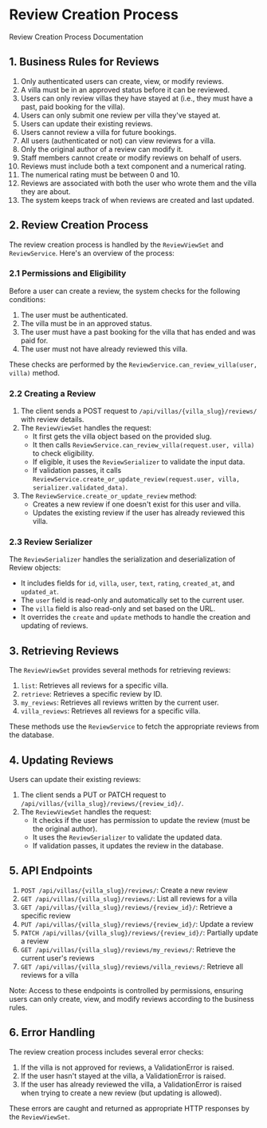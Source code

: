 # Review Creation Process

Review Creation Process Documentation

## **1. Business Rules for Reviews**

1. Only authenticated users can create, view, or modify reviews.
2. A villa must be in an approved status before it can be reviewed.
3. Users can only review villas they have stayed at (i.e., they must have a past, paid booking for the villa).
4. Users can only submit one review per villa they've stayed at.
5. Users can update their existing reviews.
6. Users cannot review a villa for future bookings.
7. All users (authenticated or not) can view reviews for a villa.
8. Only the original author of a review can modify it.
9. Staff members cannot create or modify reviews on behalf of users.
10. Reviews must include both a text component and a numerical rating.
11. The numerical rating must be between 0 and 10.
12. Reviews are associated with both the user who wrote them and the villa they are about.
13. The system keeps track of when reviews are created and last updated.

## 2. Review Creation Process

The review creation process is handled by the `ReviewViewSet` and `ReviewService`. Here's an overview of the process:

### 2.1 Permissions and Eligibility

Before a user can create a review, the system checks for the following conditions:

1. The user must be authenticated.
2. The villa must be in an approved status.
3. The user must have a past booking for the villa that has ended and was paid for.
4. The user must not have already reviewed this villa.

These checks are performed by the `ReviewService.can_review_villa(user, villa)` method.

### 2.2 Creating a Review

1. The client sends a POST request to `/api/villas/{villa_slug}/reviews/` with review details.
2. The `ReviewViewSet` handles the request:
   - It first gets the villa object based on the provided slug.
   - It then calls `ReviewService.can_review_villa(request.user, villa)` to check eligibility.
   - If eligible, it uses the `ReviewSerializer` to validate the input data.
   - If validation passes, it calls `ReviewService.create_or_update_review(request.user, villa, serializer.validated_data)`.
3. The `ReviewService.create_or_update_review` method:
   - Creates a new review if one doesn't exist for this user and villa.
   - Updates the existing review if the user has already reviewed this villa.

### 2.3 Review Serializer

The `ReviewSerializer` handles the serialization and deserialization of Review objects:

- It includes fields for `id`, `villa`, `user`, `text`, `rating`, `created_at`, and `updated_at`.
- The `user` field is read-only and automatically set to the current user.
- The `villa` field is also read-only and set based on the URL.
- It overrides the `create` and `update` methods to handle the creation and updating of reviews.  


## 3. Retrieving Reviews

The `ReviewViewSet` provides several methods for retrieving reviews:

1. `list`: Retrieves all reviews for a specific villa.
2. `retrieve`: Retrieves a specific review by ID.
3. `my_reviews`: Retrieves all reviews written by the current user.
4. `villa_reviews`: Retrieves all reviews for a specific villa.

These methods use the `ReviewService` to fetch the appropriate reviews from the database.

## 4. Updating Reviews

Users can update their existing reviews:

1. The client sends a PUT or PATCH request to `/api/villas/{villa_slug}/reviews/{review_id}/`.
2. The `ReviewViewSet` handles the request:
   - It checks if the user has permission to update the review (must be the original author).
   - It uses the `ReviewSerializer` to validate the updated data.
   - If validation passes, it updates the review in the database.

## 5. API Endpoints

1. `POST /api/villas/{villa_slug}/reviews/`: Create a new review
2. `GET /api/villas/{villa_slug}/reviews/`: List all reviews for a villa
3. `GET /api/villas/{villa_slug}/reviews/{review_id}/`: Retrieve a specific review
4. `PUT /api/villas/{villa_slug}/reviews/{review_id}/`: Update a review
5. `PATCH /api/villas/{villa_slug}/reviews/{review_id}/`: Partially update a review
6. `GET /api/villas/{villa_slug}/reviews/my_reviews/`: Retrieve the current user's reviews
7. `GET /api/villas/{villa_slug}/reviews/villa_reviews/`: Retrieve all reviews for a villa

Note: Access to these endpoints is controlled by permissions, ensuring users can only create, view, and modify reviews according to the business rules.

## 6. Error Handling

The review creation process includes several error checks:

1. If the villa is not approved for reviews, a ValidationError is raised.
2. If the user hasn't stayed at the villa, a ValidationError is raised.
3. If the user has already reviewed the villa, a ValidationError is raised when trying to create a new review (but updating is allowed).

These errors are caught and returned as appropriate HTTP responses by the `ReviewViewSet`.
